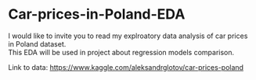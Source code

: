 # Car-prices-in-Poland-EDA
I would like to invite you to read my explroatory data analysis of car prices in Poland dataset. </br>
This EDA will be used in project about regression models comparison.  


Link to data: https://www.kaggle.com/aleksandrglotov/car-prices-poland
